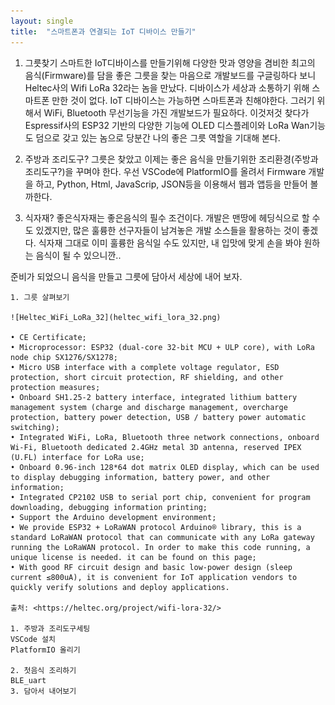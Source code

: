 ```yaml
---
layout: single
title:  "스마트폰과 연결되는 IoT 디바이스 만들기"
---
```


  1. 그릇찾기
  스마트한 IoT디바이스를 만들기위해 다양한 맛과 영양을 겸비한 최고의 음식(Firmware)를 담을 좋은 그릇을 찾는 마음으로 개발보드를
  구글링하다 보니 Heltec사의   Wifi LoRa 32라는 놈을 만났다. 
	디바이스가 세상과 소통하기 위해 스마트폰 만한 것이 없다.
	IoT 디바이스는 가능하면 스마트폰과 친해야한다.
	그러기 위해서 WiFi, Bluetooth 무선기능을 가진 개발보드가 필요하다.
	이것저것 찾다가 Espressif사의 ESP32 기반의 다양한 기능에 OLED 디스플레이와 LoRa Wan기능도 덤으로 갖고 있는 놈으로 당분간 나의 
  좋은 그릇 역할을 기대해 본다.
	
  2. 주방과 조리도구?
	그릇은 찾았고 이제는 좋은 음식을 만들기위한 조리환경(주방과 조리도구?)을 꾸며야 한다.
	우선 VSCode에 PlatformIO를 올려서 Firmware 개발을 하고, Python, Html, JavaScrip, JSON등을 이용해서 웹과 앱등을 만들어 볼까한다.
	
  3. 식자재?
	좋은식자재는 좋은음식의 필수 조건이다. 개발은 맨땅에 헤딩식으로 할 수도 있겠지만, 많은 훌륭한 선구자들이 남겨놓은 개발 소스들을
  활용하는 것이 좋겠다. 식자재 그대로 이미 훌륭한 음식일 수도 있지만, 내 입맛에 맞게 손을 봐야 원하는 음식이 될 수 있으니깐..
	
준비가 되었으니 음식을 만들고 그릇에 담아서 세상에 내어 보자. 

	1. 그릇 살펴보기
	
	![Heltec_WiFi_LoRa_32](heltec_wifi_lora_32.png)

	• CE Certificate;
	• Microprocessor: ESP32 (dual-core 32-bit MCU + ULP core), with LoRa node chip SX1276/SX1278;
	• Micro USB interface with a complete voltage regulator, ESD protection, short circuit protection, RF shielding, and other protection measures;
	• Onboard SH1.25-2 battery interface, integrated lithium battery management system (charge and discharge management, overcharge protection, battery power detection, USB / battery power automatic switching);
	• Integrated WiFi, LoRa, Bluetooth three network connections, onboard Wi-Fi, Bluetooth dedicated 2.4GHz metal 3D antenna, reserved IPEX (U.FL) interface for LoRa use;
	• Onboard 0.96-inch 128*64 dot matrix OLED display, which can be used to display debugging information, battery power, and other information;
	• Integrated CP2102 USB to serial port chip, convenient for program downloading, debugging information printing;
	• Support the Arduino development environment;
	• We provide ESP32 + LoRaWAN protocol Arduino® library, this is a standard LoRaWAN protocol that can communicate with any LoRa gateway running the LoRaWAN protocol. In order to make this code running, a unique license is needed. it can be found on this page;
	• With good RF circuit design and basic low-power design (sleep current ≤800uA), it is convenient for IoT application vendors to quickly verify solutions and deploy applications.
	
	출처: <https://heltec.org/project/wifi-lora-32/> 
	
	1. 주방과 조리도구세팅
	VSCode 설치
	PlatformIO 올리기
	
	2. 첫음식 조리하기
	BLE_uart  
	3. 담아서 내어보기

